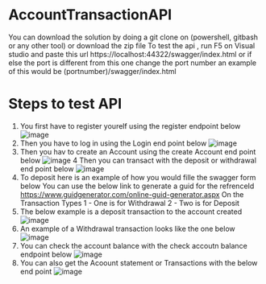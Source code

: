 # AccountTransactionAPI
You can download the solution by doing a git clone on (powershell, gitbash or any other tool) or download the zip file To test the api , run F5 on Visual studio and paste this url https://localhost:44322/swagger/index.html or if else the port is different from this one change the port number an example of this would be (portnumber)/swagger/index.html
# Steps to test API
1) You first have to register yourelf using the register endpoint below 
![image](https://user-images.githubusercontent.com/31209722/194860749-85124da9-c42f-45d8-86f0-b890135a23b2.png)
2) Then you have to log in using the Login end point below 
![image](https://user-images.githubusercontent.com/31209722/194860840-1a01f5d0-c6a4-47ce-b12b-fa7b4003dccd.png)
3) Then you hav to create an Account using the create Account end point below 
![image](https://user-images.githubusercontent.com/31209722/194860971-75311292-5ef5-49ec-9c90-9c8e929c2544.png)
4 Then you can transact with the deposit or withdrawal end point below 
![image](https://user-images.githubusercontent.com/31209722/194861120-f8319b08-9087-42c9-a553-3e2690f314d6.png)
5) To deposit here is an example of how you would fille the swagger form below
You can use the below link to generate a guid for the refrenceId 
https://www.guidgenerator.com/online-guid-generator.aspx
On the Transaction Types 
1 - One is for Withdrawal 
2 - Two is for Deposit
6) The below example is a deposit transaction to the account created 
![image](https://user-images.githubusercontent.com/31209722/194861710-d5471e5c-3aae-4e78-b1e3-82154a3b4ea4.png)
7) An example of a Withdrawal transaction looks like the one below 
![image](https://user-images.githubusercontent.com/31209722/194861865-e940b8bb-ec03-4f54-b6cf-ede5edfbacdc.png)
8) You can check the account balance with the check accoutn balance endpoint below
![image](https://user-images.githubusercontent.com/31209722/194861997-dc844b33-79c7-4325-b26e-9da29ae3b55a.png)
9) You can also get the Acoount statement or Transactions with the below end point 
![image](https://user-images.githubusercontent.com/31209722/194862112-310091f7-c51b-480f-839a-3fb48c3a398c.png)


